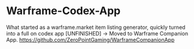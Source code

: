 # Warframe-Codex-App

What started as a warframe.market item listing generator, quickly turned into a full on codex app [UNFINISHED] -> Moved to Warframe Companion App.
https://github.com/ZeroPointGaming/WarframeCompanionApp
